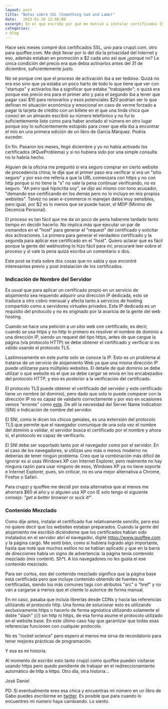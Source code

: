 ```yaml
---
layout: post
title: "Notas sobre SSL (Something Sad and Lame)"
date:   2015-01-10 12:00:00
excerpt: En el que escribo por qué me motivé a instalar certificados SSL en mis web apps y un par de cosas que encontré interesante antes y después.
categories:
- blog
---
```


Hace seis meses compré dos certificados SSL, uno para crupzi.com, otro para quoffee.com. Me dejé llevar por lo del día la privacidad del Internet y eso, además estaban en promoción a $2 cada uno así que ¿porqué no? La única condición del precio era que debía activarlos antes del 31 de diciembre, suficientemente justo.

No sé porque creí que el proceso de activación iba a ser tedioso. Quizá no era eso sino que ya estaba un poco harto de todo lo que tiene que ver con "startups" y activarlos iba a significar que estaba "trabajando"; o quizá era porque ese precio era para el primer año y para el segundo iba a tener que pagar casi $10 para renovarlos y esos potenciales $20 podrían ser lo que definan mi situación económica y emocional en caso de verme forzado a pagar la tarjeta de crédito con un billete en el que una linda chica que conocí en un almacén escribió su número telefónico y no fui lo suficientemente listo como para haber anotado el número en otro lugar porque soy lo suficientemente estúpido para creer que ella iba a encontrar el mío en una primera edición de un libro de García Márquez. Podría suceder.

En fin. Pasaron los meses, llegó diciembre y yo no había activado los certificados (#QueProblema) y si no hubiera sido por una simple consulta no lo habría hecho.

Alguien de la oficina me preguntó si era seguro comprar en cierto website de procedencia china; le dije que el primer paso era verificar si era un "sitio seguro" y por eso me refería a que la URL comenzara con https y no con http porque si no tiene la "s" no vale la pena continuar verificando, no es seguro. "Ah pero qué hipócrita soy", se dijo así mismo con tono acusador, "demando ese certificando en los demás pero no lo incluyo en mis propios websites". Talvez no sean e-commerce ni manejan datos muy sensibles, pero igual, por $2 es lo menos que se puede hacer, el MDP (Mínimo de Decencia Personal).

El proceso es tan fácil que me da un poco de pena haberme tardado tanto tiempo en decidir hacerlo. No implica más que ejecutar un par de comandos en el "host" para generar el "request" del certificado y solicitar dos activaciones. La primera para generar el verdadero certificado y la segunda para aplicar ese certificado en el "host". Quiero aclarar que es fácil porque la gente del webhosting lo hizo fácil para mí; procuraré leer sobre el proceso y si vale la pena quizá escriba un comentario o dos.

Este post se trata sobre dos cosas que no sabía y que encontré interesantes previo y post instalación de los certificados.


### Indicación de Nombre del Servidor

Es usual que para aplicar un certificado propio en un servicio de alojamiento sea requerido adquirir una dirección IP dedicada, esto se traduce a otro cobro mensual y afecta tanto a servicios de hosting compartido como a servidores virtuales privados. Esta IP dedicada es un requisito del protocolo y no es originado por la avaricia de la gente del web hosting.

Cuando se hace una petición a un sitio web con certificado, es decir, cuando se usa https y no http lo primero es resolver el nombre de dominio a una dirección IP, siendo un request del tipo https, antes de que cargue la página (vía protocolo HTTP) se debe obtener el certificado y verificar si es válido usando el protocolo TLS. 

Lastimosamente en este punto solo se conoce la IP. Esto es un problema al tratarse de un servicio de alojamiento Web ya que una misma dirección IP puede utilizarse para múltiples websites. El detalle de qué dominio se debe utilizar o qué website es el que se debe cargar se envía en los encabezados del protocolo HTTP, y eso es posterior a la verificación del certificado.

El protocolo TLS puede obtener el certificado del servidor y este certificado tiene un nombre (el dominio), pero dado que solo lo puede comparar con la dirección IP no es capaz de validarlo correctamente y por eso en ocasiones vemos "errores" como [este][lnk-to-error]. De allí la necesidad del Server Name Indication (SNI) o Indicación de nombre del servidor.

El SNI, como le dicen los chicos geniales, es una extensión del protocolo TLS que permite que el navegador comunique de una sola vez el nombre del dominio a validar, el servidor busca el certificado por el nombre y ahora sí, el protocolo es capaz de verificarlo.

El SNI debe ser soportado tanto por el navegador como por el servidor. En el caso de los navegadores, si utilizas uno más o menos moderno no deberías de tener ningún problema. Creo que la combinación más difícil de ignorar es si usas Windows XP con Internet Explorer, pero realmente no hay ninguna razón para usar ninguno de esos, Windows XP ya no tiene soporte e Internet Explorer, pues, sin criticar, no es una mejor alternativa a Chrome, Firefox o Safari.

Para crupzi y quoffee me decidí por esta alternativa que al menos me ahorrará $60 al año y si alguien usa XP con IE solo tengo el siguiente consejo: *"get a better browser or suck it!"*.


### Contenido Mezclado

Como dije antes, instalar el certificado fue relativamente sencillo, pero eso no quiere decir que los websites estaban preparados. Cuando la gente del alojamiento me escribió diciéndome que los certificados habían sido instalados en el servidor abrí el navegador, digité https://www.quoffee.com y la página cargó. Me sentí bien, como si hubiera logrado algo importante, hasta que noté que muchos estilos no se habían aplicado y que en la barra de direcciones había un signo de advertencia: la página tenía contenido mezclado (mix content). Sh*t. A los navegadores no les gusta el ese contenido mezclado.

Para ser cortos, eso del contenido mezclado significa que la página base está certificada pero que incluye contenido obtenido de fuentes no certificadas, siendo los más comunes tags con atributos "src" o "href" y no van a cargarse a menos que el cliente lo autorice de forma manual.

En mi caso, pasaba que incluía librerías desde CDNs y hacía las referencias utilizando el protocolo http. Una forma de solucionar esto es utilizando exclusivamente https o hacerlo de forma agnóstica utilizando solamente el doble "slash" (//) sin http ni https, de esa forma asume el protocolo utilizado en el website base. En este último caso hay que garantizar que todas esas referencias funcionen con cualquier protocolo.

No es "rocket science" pero espero al menos me sirva de recordatorio para tener mejores prácticas de programación.

Y esa es mi historia.

Al momento de escribir esto tanto crupzi como quoffee pueden visitarse usando https pero quedo pendiente de trabajar en el redireccionamiento automático de http a https. Otro día, otra historia...

José Daniel

PD: Si eventualmente eres esa chica y encuentras mi número en un libro de Gabo puedes escribirme en [twitter](https://twitter.com/jdzaratem). Es posible que para cuando lo encuentres mi número haya cambiando. Lo siento.

[lnk-to-error]:http://hunterford.me/wp-content/uploads/2010/05/Screen-shot-2010-05-18-at-11.47.48-AM-e1274198216952.png
